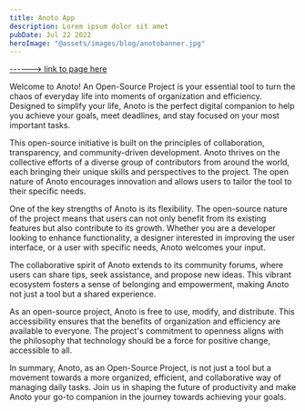 ```yaml
---
title: Anoto App
description: Lorem ipsum dolor sit amet
pubDate: Jul 22 2022
heroImage: "@assets/images/blog/anotobanner.jpg"
---
```

[------> link to page here](https://anoto-website.vercel.app/)

Welcome to Anoto! An Open-Source Project is your essential tool to turn the chaos of everyday life into moments of organization and efficiency. Designed to simplify your life, Anoto is the perfect digital companion to help you achieve your goals, meet deadlines, and stay focused on your most important tasks.

This open-source initiative is built on the principles of collaboration, transparency, and community-driven development. Anoto thrives on the collective efforts of a diverse group of contributors from around the world, each bringing their unique skills and perspectives to the project. The open nature of Anoto encourages innovation and allows users to tailor the tool to their specific needs.

One of the key strengths of Anoto is its flexibility. The open-source nature of the project means that users can not only benefit from its existing features but also contribute to its growth. Whether you are a developer looking to enhance functionality, a designer interested in improving the user interface, or a user with specific needs, Anoto welcomes your input.

The collaborative spirit of Anoto extends to its community forums, where users can share tips, seek assistance, and propose new ideas. This vibrant ecosystem fosters a sense of belonging and empowerment, making Anoto not just a tool but a shared experience.

As an open-source project, Anoto is free to use, modify, and distribute. This accessibility ensures that the benefits of organization and efficiency are available to everyone. The project's commitment to openness aligns with the philosophy that technology should be a force for positive change, accessible to all.

In summary, Anoto, as an Open-Source Project, is not just a tool but a movement towards a more organized, efficient, and collaborative way of managing daily tasks. Join us in shaping the future of productivity and make Anoto your go-to companion in the journey towards achieving your goals.
